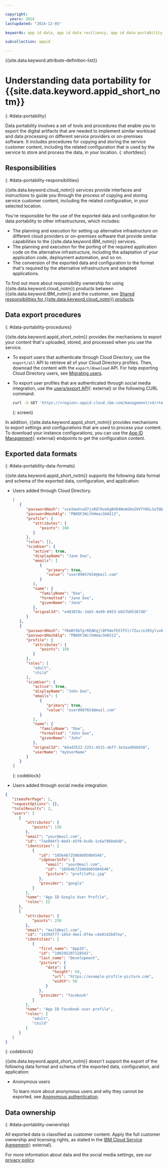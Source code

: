```yaml
---

copyright:
  years: 2024
lastupdated: "2024-12-05"

keywords: app id data, app id data resiliency, app id data portability

subcollection: appid

---
```


{{site.data.keyword.attribute-definition-list}}

# Understanding data portability for {{site.data.keyword.appid_short_notm}}
{: #data-portability}

Data portability involves a set of tools and procedures that enable you to export the digital artifacts that are needed to implement similar workload and data processing on different service providers or on-premises software. It includes procedures for copying and storing the service customer content, including the related configuration that is used by the service to store and process the data, in your location.
{: shortdesc}

## Responsibilities
{: #data-portability-responsibilities}

{{site.data.keyword.cloud_notm}} services provide interfaces and instructions to guide you through the process of copying and storing service customer content, including the related configuration, in your selected location.

You're responsible for the use of the exported data and configuration for data portability to other infrastructures, which includes:

- The planning and execution for setting up alternative infrastructure on different cloud providers or on-premises software that provide similar capabilities to the {{site.data.keyword.IBM_notm}} services.
- The planning and execution for the porting of the required application code on the alternative infrastructure, including the adaptation of your application code, deployment automation, and so on.
- The conversion of the exported data and configuration to the format that's required by the alternative infrastructure and adapted applications.

To find out more about responsibility ownership for using {{site.data.keyword.cloud_notm}} products between {{site.data.keyword.IBM_notm}} and the customer, see [Shared responsibilities for {{site.data.keyword.cloud_notm}} products](/docs/overview?topic=overview-shared-responsibilities).


## Data export procedures
{: #data-portability-procedures}

{{site.data.keyword.appid_short_notm}} provides the mechanisms to export your content that's uploaded, stored, and processed when you use the service.

* To export users that authenticate through Cloud Directory, use the `export/all` API to retrieve all of your Cloud Directory profiles. Then, downoad the content with the `export/download` API. For help exporting Cloud Directory users, see [Migrating users](/docs/appid?topic=appid-cd-users#user-migration).

* To export user profiles that are authenticated through social media integration, use the [users/export API](https://us-south.appid.cloud.ibm.com/swagger-ui/#/Management%20API%20-%20Users/mgmt.userProfilesExport){: external} or the following CURL command:

   ```sh
   curl -X GET 'https://<region>.appid.cloud.ibm.com/management/v4/<tenantID>/users/export' --header 'Content-Type: application/json'  --header 'Authorization: Bearer <IAMToken>'
   ```
   {: screen}


In addition, {{site.data.keyword.appid_short_notm}} provides mechanisms to export settings and configurations that are used to process your content. To download your instance configurations, you can use the [App ID Management](https://us-south.appid.cloud.ibm.com/swagger-ui/#/){: external} endpoints to get the configuration content. 


## Exported data formats
{: #data-portability-data-formats}


{{site.data.keyword.appid_short_notm}} supports the following data format and schema of the exported data, configuration, and application: 

* Users added through Cloud Directory.

   ```json
   [
      {
         "passwordHash": "xveImwVxuO7jxRQlRveKgBXD4WoAG0aIHVTY0GLSuTQbfTIsTNy753LFE9kdReAnBTIbSOeQ69UKJdnIxBZZkm9oWf8wsmwWeZwU9njZDDdhxzJWfvAv6Y/XjAqvNdWvJfV3Tag/zwQtKaET6Sc2gSbFL8L1X1wRR/msNA+NSfg=",
         "passwordHashAlg": "PBKDF2WithHmacSHA512",
         "profile": {
            "attributes": {
               "points": 100
            }
         },
         "roles": [],
         "scimUser": {
            "active": true,
            "displayName": "Jane Doe",
            "emails": [
               {
                  "primary": true,
                  "value": "user09857654@mail.com"
               }
            ],
            "name": {
               "familyName": "Doe",
               "formatted": "Jane Doe",
               "givenName": "Jane"
            },
            "orignalId": "e403878c-3ab5-4e99-8953-bb57b05387d8"
         }
      },
      {
         "passwordHash": "YKmBYObTprREAKqjl8F94ofE5lF5lr7Zuc/eJ0Sylvx6IOgI97M56n16U0aGWqBVTu2/P8xayrr6utoH/Uok5v/3Ct9jddXlxhkA1odqgQslJdXiCcBHn/49xU9iejCu6p3PL/81vBfcBGxTll2xeHzF+0qF4rxzn91H6TuNH4o=",
         "passwordHashAlg": "PBKDF2WithHmacSHA512",
         "profile": {
            "attributes": {
               "points": 150
            }
         },
         "roles": [
            "adult",
            "child"
         ],
         "scimUser": {
            "active": true,
            "displayName": "John Doe",
            "emails": [
               {
                  "primary": true,
                  "value": "user0987654@mail.com"
               }
            ],
            "name": {
               "familyName": "Doe",
               "formatted": "John Doe",
               "givenName": "John"
            },
            "orignalId": "66ad3522-2251-4531-abff-3e3aad66b650",
            "userName": "myUserName"
         }
      }
   ]
   ```
   {: codeblock}


* Users added through social media integration.

```json
{
   "itemsPerPage": 2,
   "requestOptions": {},
   "totalResults": 2,
   "users": [
      {
         "attributes": {
            "points": 150
         },
         "email": "your@mail.com",
         "id": "7ae804f3-0ed3-45f0-bc6b-1c6af868e6d6",
         "identities": [
            {
               "id": "105646725068605084546",
               "idpUserInfo": {
                  "email": "your@mail.com",
                  "id": "105646725068605084546",
                  "picture": "profilePic.jpg"
               },
               "provider": "google"
            }
         ],
         "name": "App ID Google User Profile",
         "roles": []
      },
      {
         "attributes": {
            "points": 250
         },
         "email": "mail@mail.com",
         "id": "1439d777-185d-4be1-8f4a-c4e8142b87ea",
         "identities": [
            {
               "first_name": "AppID",
               "id": "100195207128541",
               "last_name": "Development",
               "picture": {
                  "data": {
                     "height": 50,
                     "url": "https://example-profile-picture.com",
                     "width": 50
                  }
               },
               "provider": "facebook"
            }
         ],
         "name": "App ID Facebook user profile",
         "roles": [
            "adult",
            "child"
         ]
      }
   ]
}
```
{: codeblock}

{{site.data.keyword.appid_short_notm}} doesn't support the export of the following data format and schema of the exported data, configuration, and application:

* Anonymous users

   To learn more about anonymous users and why they cannot be exported, see [Anonymous authentication](/docs/appid?topic=appid-anonymous).


## Data ownership
{: #data-portability-ownership}

All exported data is classified as customer content. Apply the full customer ownership and licensing rights, as stated in the [IBM Cloud Service Agreement](https://www.ibm.com/support/customer/csol/terms/?id=Z126-6304_WS){: external}.

For more information about data and the social media settings, see our [privacy policy](/docs/appid?topic=appid-privacy-policy).
